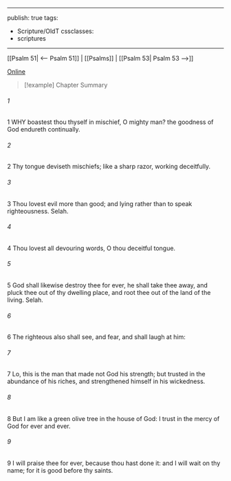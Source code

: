 

---
publish: true
tags:
  - Scripture/OldT
cssclasses:
  - scriptures
---
[[Psalm 51| <-- Psalm 51]] | [[Psalms]] | [[Psalm 53| Psalm 53 -->]]

[Online](https://churchofjesuschrist.org/study/scriptures/ot/ps/52?lang=eng)

>[!example] Chapter Summary
>
###### 1
1 WHY boastest thou thyself in mischief, O mighty man?  the goodness of God endureth continually.
###### 2
2 Thy tongue deviseth mischiefs; like a sharp razor, working deceitfully.
###### 3
3 Thou lovest evil more than good; and lying rather than to speak righteousness.  Selah.
###### 4
4 Thou lovest all devouring words, O thou deceitful tongue.
###### 5
5 God shall likewise destroy thee for ever, he shall take thee away, and pluck thee out of thy dwelling place, and root thee out of the land of the living.  Selah.
###### 6
6 The righteous also shall see, and fear, and shall laugh at him:
###### 7
7 Lo, this is the man that made not God his strength; but trusted in the abundance of his riches, and strengthened himself in his wickedness.
###### 8
8 But I am like a green olive tree in the house of God: I trust in the mercy of God for ever and ever.
###### 9
9 I will praise thee for ever, because thou hast done it: and I will wait on thy name; for it is good before thy saints.



